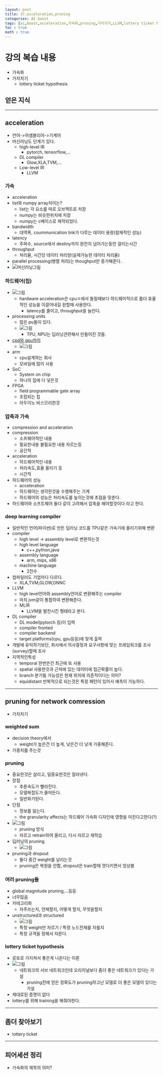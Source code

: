```yaml
---
layout: post
title: 37.acceleration,pruning
categories: AI boost
tags: [ai,boost,acceleration,가속화,pruning,가지치기,LLVM,lottery ticket hypothesis]
toc : true
math : true
---
```


# 강의 복습 내용
- 가속화
- 가지치기
  - lottery ticket hypothesis

## 얻은 지식

-----

## acceleration
- 언어->어셈블리어->기계어 
- 머신러닝도 단계가 있다.
  - high-level IR   
    - pytorch, tensorflow,...
  - DL compiler
    - Glow,XLA,TVM,...
  - Low-level IR
    - LLVM

### 가속
- acceleration
- list와 numpy array차이는?
  - list는 각 요소를 따로 오브젝트로 저장
  - numpy는 비슷한위치에 저장
  - numpy는 c베이스로 제작되었다.
- bandwidth
  - 대역폭, coummunication link가 다루는 데이터 용량(잠재적인 성능)
- latency
  - 주파수, source에서 destiny까지 완전히 넘어가는동안 걸리는시간
- throughput
  - 처리율, 시간당 데이터 처리양(실제가능한 데이터 처리율)
- parallel processing(병렬 처리)는 thoughput만 증가해준다.
- ![머신러닝그림](https://user-images.githubusercontent.com/24247768/111445018-50ef7000-874e-11eb-90bc-af6903aa4731.png)



### 하드웨어(칩)
- ![그림](https://user-images.githubusercontent.com/24247768/111445089-649ad680-874e-11eb-9080-55278aa0146e.png)
  - hardware acceleration은 cpuㅇ에서 돌릴때보다 하드웨어적으로 좀더 효율적인 성능을 이끌어내길 원할때 사용한다.
    - latency를 줄이고, throughput을 늘린다.
- processing units
  - 많은 pu들이 있다.
  - ![그림](https://user-images.githubusercontent.com/24247768/111445152-74b2b600-874e-11eb-8fe5-67c8ac31ec05.png)
    - TPU, NPU는 딥러닝관련해서 만들어진 것들.
- [cpd와 gpu차이](https://www10.mcadcafe.com/blogs/jeffrowe/2017/03/16/the-continuing-importance-of-gpus-for-more-than-just-pretty-pictures/)
  - ![그림](https://i2.wp.com/www10.mcadcafe.com/blogs/jeffrowe/files/2017/03/CPU-and-GPU.png?w=925&ssl=1)
- arm
  - cpu설계하는 회사
  - 모바일에 많이 사용
- SoC
  - System on chip
  - 하나의 칩에 다 넣은것
- FPGA
  - field programmable gate array
  - 조립되는 칩
  - 아두이노 비스므리한것

### 압축과 가속
- compression and acceleration
- compression
  - 소프웨어적인 내용
  - 필요한내용 불필요한 내용 자르는등
  - 공간적
- acceleration
  - 하드웨어적인 내용
  - 처리속도,효율 올리기 등
  - 시간적
- 하드웨어의 성능
  - acceleration
  - 하드웨어는 생각한것을 수행해주는 기계
  - 하드웨어의 성능은 처리속도를 높이는것에 초점을 맞춘다.
- 하드웨어와 소프트웨어 둘다 같이 고려해서 압축을 해야할것이다 라고 한다.

### deep learning compiler
- 일반적인 언어(파이썬)로 만든 딥러닝 코드를 TPU같은 가속기에 올리기위해 변환
- compiler
  - high level -> assembly level로 변환하는것
  - high level language
    - c++,python,java
  - assembly language
    - arm, mips, x86
  - machine language
    - 2진수
- 컴파일러도 기업마다 다르다.
  - XLA,TVM,GLOW,ONNC
- LLVM
  - high level언어와 assembly언어로 변환해주는 compiler
  - 마치 jvm같이 통합하여 변환해준다.
  - MLIR
    - LLVM을 발전시킨 형태라고 본다.
- DL compiler
  - DL model(pytorch 등)이 입력
  - compiler fronted
  - compiler backend
  - target platforms(cpu, gpu등등)에 맞게 출력
- 개발에 유익하기보단, 회사에서 의사결정과 요구사항에 맞는 프레임워크를 조사(survey)할때 조사
- 지역적인특성
  - temporal 한번쓴건 최근에 또 사용
  - spatial 사용한것과 근처에 있는 데이터에 접근확률이 높다.
  - branch 분기될 가능성은 현재 위치에 의존적이다는 의미? 
  - equidistant 반복적으로 되는것은 특정 패턴이 있어서 예측이 가능하다.

-------

## pruning for network comression
- 가지치기
  

### weighted sum
- decision theory에서 
  - weight가 높은건 더 높게, 낮은건 더 낮게 가중해준다.
- 가중치를 주는것

### pruning
- 중요한것은 살리고, 덜중요한것은 잘라낸다.
- 장점
  - 추론속도가 빨라진다.
  - 모델복잡도가 줄어든다.
  - 일반화가된다.
- 단점
  - 정보를 잃는다.
  - the granularity affects는 하드웨어 가속화 디자인에 영향을 미친다고한다(?)
- ![그림](https://user-images.githubusercontent.com/24247768/111445338-a9bf0880-874e-11eb-9dd4-30f29d7dd4b3.png)
  - pruning 방식
  - 자르고 retrain하여 올리고, 다시 자르고 재학습
- 딥러닝의 pruning
  - ![그림](https://user-images.githubusercontent.com/24247768/111445482-ca875e00-874e-11eb-9a8c-f351853985e8.png)
- pruning과 dropout
  - 둘다 중간 weight를 날리는것
  - pruning은 복원을 안함, dropout은 train할때 껏다키면서 앙상블

### 여러 pruning들
- global magnitude pruning,...등등
- 너무많음
- 카테고리화
  - 자주쓰는지, 언제할지, 어떻게 할지, 무엇을할지
- unstructured과 structured
  - ![그림](https://user-images.githubusercontent.com/24247768/111445565-decb5b00-874e-11eb-9529-576088a841d7.png)
  - 특정 weight만 자르기 / 특정 노드전체를 자를지
  - 특정 규격을 정해서 자른다.


### lottery ticket hypothesis
- 로또로 가지쳐서 좋은게 나온다는 이론
- ![그림](https://user-images.githubusercontent.com/24247768/111445785-14704400-874f-11eb-8158-55d85bae2374.png)
  - 네트워크의 서브 네트워크인데 오리지널보다 좀더 좋은 네트워크가 있다는 가설
    - pruning전에 얻은 정확도가 pruning하고난 모델로 더 좋은 모델이 있다는 가설
- 제대로된 증명이 없다
- lottery를 위해 training을 해줘야한다.




----

## 좀더 찾아보기
- lottery ticket

-----


## 피어세션 정리
- 가속화의 제목의 의미?



